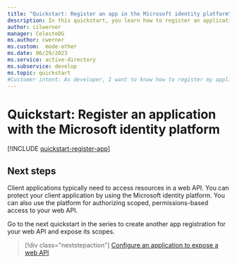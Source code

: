 ```yaml
---
title: "Quickstart: Register an app in the Microsoft identity platform"
description: In this quickstart, you learn how to register an application with the Microsoft identity platform.
author: cilwerner
manager: CelesteDG
ms.author: cwerner
ms.custom:  mode-other
ms.date: 06/29/2023
ms.service: active-directory
ms.subservice: develop
ms.topic: quickstart
#Customer intent: As developer, I want to know how to register my application with the Microsoft identity platform so that the security token service can issue ID and/or access tokens to client applications that request them.
---
```


# Quickstart: Register an application with the Microsoft identity platform

[!INCLUDE [quickstart-register-app](./includes/registration/quickstart-register-app.md)]


## Next steps

Client applications typically need to access resources in a web API. You can protect your client application by using the Microsoft identity platform. You can also use the platform for authorizing scoped, permissions-based access to your web API.

Go to the next quickstart in the series to create another app registration for your web API and expose its scopes.

> [!div class="nextstepaction"]
> [Configure an application to expose a web API](quickstart-configure-app-expose-web-apis.md)
